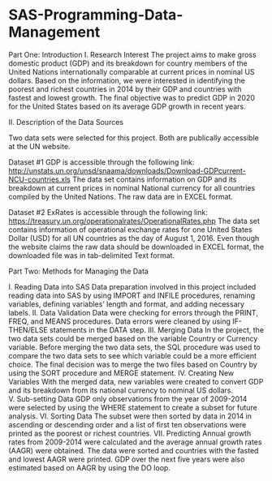 # SAS-Programming-Data-Management
Part One: Introduction 
I.	Research Interest
The project aims to make gross domestic product (GDP) and its breakdown for country members of the United Nations internationally comparable at current prices in nominal US dollars. Based on the information, we were interested in identifying the poorest and richest countries in 2014 by their GDP and countries with fastest and lowest growth. The final objective was to predict GDP in 2020 for the United States based on its average GDP growth in recent years.

II.	Description of the Data Sources

Two data sets were selected for this project. Both are publically accessible at the UN website. 

Dataset #1 GDP is accessible through the following link: http://unstats.un.org/unsd/snaama/downloads/Download-GDPcurrent-NCU-countries.xls 
The data set contains information on GDP and its breakdown at current prices in nominal National currency for all countries compiled by the United Nations. The raw data are in EXCEL format.

Dataset #2 ExRates is accessible through the following link: https://treasury.un.org/operationalrates/OperationalRates.php
The data set contains information of operational exchange rates for one United States Dollar (USD) for all UN countries as the day of August 1, 2016. Even though the website claims the raw data should be downloaded in EXCEL format, the downloaded file was in tab-delimited Text format. 

Part Two: Methods for Managing the Data

I.	Reading Data into SAS
Data preparation involved in this project included reading data into SAS by using IMPORT and INFILE procedures, renaming variables, defining variables’ length and format, and adding necessary labels. 
II.	Data Validation
Data were checking for errors through the PRINT, FREQ, and MEANS procedures. Data errors were cleaned by using IF-THEN/ELSE statements in the DATA step.
III.	Merging Data
In the project, the two data sets could be merged based on the variable Country or Currency variable. Before merging the two data sets, the SQL procedure was used to compare the two data sets to see which variable could be a more efficient choice. The final decision was to merge the two files based on Country by using the SORT procedure and MERGE statement.
IV.	Creating New Variables
With the merged data, new variables were created to convert GDP and its breakdown from its national currency to nominal US dollars.  
V.	Sub-setting Data
GDP only observations from the year of 2009-2014 were selected by using the WHERE statement to create a subset for future analysis. 
VI.	Sorting Data
The subset were then sorted by data in 2014 in ascending or descending order and a list of first ten observations were printed as the poorest or richest countries.
VII.	Predicting 
Annual growth rates from 2009-2014 were calculated and the average annual growth rates (AAGR) were obtained. The data were sorted and countries with the fasted and lowest AAGR were printed. GDP over the next five years were also estimated based on AAGR by using the DO loop.
